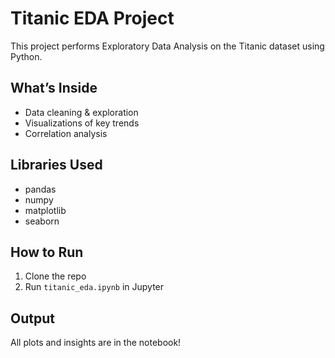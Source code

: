 # Titanic EDA Project

This project performs Exploratory Data Analysis on the Titanic dataset using Python.

## What’s Inside
- Data cleaning & exploration
- Visualizations of key trends
- Correlation analysis

## Libraries Used
- pandas
- numpy
- matplotlib
- seaborn

## How to Run
1. Clone the repo
2. Run `titanic_eda.ipynb` in Jupyter

## Output
All plots and insights are in the notebook!
